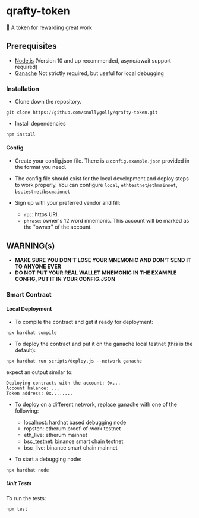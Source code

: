 # qrafty-token
:money_with_wings:  A token for rewarding great work


## Prerequisites
* [Node.js](https://nodejs.org/en/) (Version 10 and up recommended, async/await support required)
* [Ganache](https://www.trufflesuite.com/ganache) Not strictly required, but useful for local debugging

### Installation

* Clone down the repository.
```
git clone https://github.com/snollygolly/qrafty-token.git
```

* Install dependencies
```
npm install
```

#### Config

* Create your config.json file. There is a `config.example.json` provided in the format you need. 

* The config file should exist for the local development and deploy steps to work properly. You can configure `local`, `ethtestnet`/`ethmainnet`, `bsctestnet`/`bscmainnet`

* Sign up with your preferred vendor and fill:
  - `rpc`: https URI.
  - `phrase`: owner's 12 word mnemonic. This account will be marked as the "owner" of the account.

## WARNING(s)

- **MAKE SURE YOU DON'T LOSE YOUR MNEMONIC AND DON'T SEND IT TO ANYONE EVER**
- **DO NOT PUT YOUR REAL WALLET MNEMONIC IN THE EXAMPLE CONFIG, PUT IT IN YOUR CONFIG.JSON**


### Smart Contract

#### Local Deployment

- To compile the contract and get it ready for deployment:
```
npx hardhat compile
```

- To deploy the contract and put it on the ganache local testnet (this is the default):
```
npx hardhat run scripts/deploy.js --network ganache
```
   expect an output similar to:

  ```
  Deploying contracts with the account: 0x...
  Account balance: ...
  Token address: 0x........
  ```

- To deploy on a different network, replace ganache with one of the following:

  - localhost: hardhat based debugging node
  - ropsten: etherum proof-of-work testnet
  - eth_live: etherum mainnet
  - bsc_testnet: binance smart chain testnet
  - bsc_live: binance smart chain mainnet

- To start a debugging node:
```
npx hardhat node
```

##### Unit Tests

To run the tests:

````
npm test
````